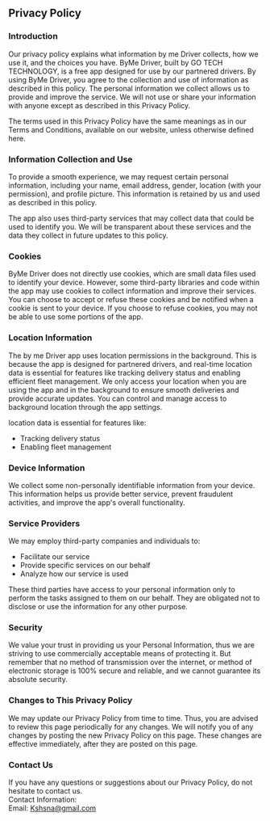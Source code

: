 Privacy Policy  
----------------

### Introduction  
Our privacy policy explains what information by me Driver collects, how we use it, and the choices you have. ByMe Driver, built by GO TECH TECHNOLOGY, is a free app designed for use by our partnered drivers. By using ByMe Driver, you agree to the collection and use of information as described in this policy. The personal information we collect allows us to provide and improve the service. We will not use or share your information with anyone except as described in this Privacy Policy.

The terms used in this Privacy Policy have the same meanings as in our Terms and Conditions, available on our website, unless otherwise defined here.



### Information Collection and Use  
To provide a smooth experience, we may request certain personal information, including your name, email address, gender, location (with your permission), and profile picture. This information is retained by us and used as described in this policy.

The app also uses third-party services that may collect data that could be used to identify you. We will be transparent about these services and the data they collect in future updates to this policy.



### Cookies  
ByMe Driver does not directly use cookies, which are small data files used to identify your device. However, some third-party libraries and code within the app may use cookies to collect information and improve their services. You can choose to accept or refuse these cookies and be notified when a cookie is sent to your device. If you choose to refuse cookies, you may not be able to use some portions of the app.



### Location Information  

The by me Driver app uses location permissions in the background. This is because the app is designed for partnered drivers, and real-time location data is essential for features like tracking delivery status and enabling efficient fleet management. We only access your location when you are using the app and in the background to ensure smooth deliveries and provide accurate updates. You can control and manage access to background location through the app settings.

location data is essential for features like:
* Tracking delivery status
* Enabling fleet management



### Device Information  
We collect some non-personally identifiable information from your device. This information helps us provide better service, prevent fraudulent activities, and improve the app's overall functionality.

### Service Providers  
We may employ third-party companies and individuals to:

* Facilitate our service
* Provide specific services on our behalf
* Analyze how our service is used

These third parties have access to your personal information only to perform the tasks assigned to them on our behalf. They are obligated not to disclose or use the information for any other purpose.


### Security  
We value your trust in providing us your Personal Information, thus we are striving to use commercially acceptable means of protecting it. But remember that no method of transmission over  the internet, or method of electronic storage is 100% secure and reliable, and we cannot guarantee its absolute security.  

### Changes to This Privacy Policy  
We may update our Privacy Policy from time to time. Thus, you are advised to review this page periodically for any changes. We will notify you of any changes by posting the new Privacy Policy on this page. These changes are effective immediately, after they are posted on this page.  

### Contact Us  
If you have any questions or suggestions about our Privacy Policy, do not hesitate to contact us.  
Contact Information:  
Email: Kshsna@gmail.com 
